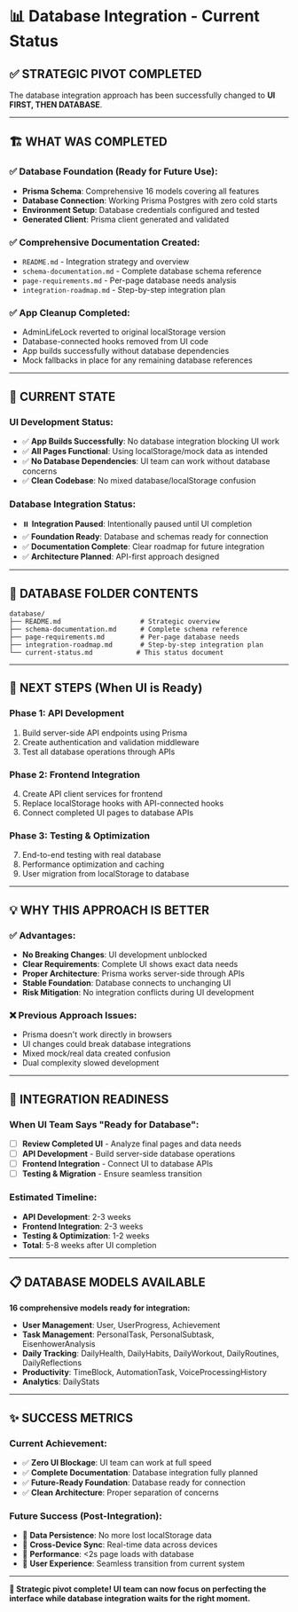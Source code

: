 # 📊 Database Integration - Current Status

## ✅ **STRATEGIC PIVOT COMPLETED**

The database integration approach has been successfully changed to **UI FIRST, THEN DATABASE**.

---

## 🏗️ **WHAT WAS COMPLETED**

### **✅ Database Foundation (Ready for Future Use):**
- **Prisma Schema**: Comprehensive 16 models covering all features
- **Database Connection**: Working Prisma Postgres with zero cold starts  
- **Environment Setup**: Database credentials configured and tested
- **Generated Client**: Prisma client generated and validated

### **✅ Comprehensive Documentation Created:**
- `README.md` - Integration strategy and overview
- `schema-documentation.md` - Complete database schema reference
- `page-requirements.md` - Per-page database needs analysis
- `integration-roadmap.md` - Step-by-step integration plan

### **✅ App Cleanup Completed:**
- AdminLifeLock reverted to original localStorage version
- Database-connected hooks removed from UI code
- App builds successfully without database dependencies
- Mock fallbacks in place for any remaining database references

---

## 🎯 **CURRENT STATE**

### **UI Development Status:**
- ✅ **App Builds Successfully**: No database integration blocking UI work
- ✅ **All Pages Functional**: Using localStorage/mock data as intended
- ✅ **No Database Dependencies**: UI team can work without database concerns
- ✅ **Clean Codebase**: No mixed database/localStorage confusion

### **Database Integration Status:**
- ⏸️ **Integration Paused**: Intentionally paused until UI completion
- ✅ **Foundation Ready**: Database and schemas ready for connection
- ✅ **Documentation Complete**: Clear roadmap for future integration
- ✅ **Architecture Planned**: API-first approach designed

---

## 📁 **DATABASE FOLDER CONTENTS**

```
database/
├── README.md                    # Strategic overview
├── schema-documentation.md      # Complete schema reference  
├── page-requirements.md         # Per-page database needs
├── integration-roadmap.md       # Step-by-step integration plan
└── current-status.md           # This status document
```

---

## 🚀 **NEXT STEPS (When UI is Ready)**

### **Phase 1: API Development**
1. Build server-side API endpoints using Prisma
2. Create authentication and validation middleware
3. Test all database operations through APIs

### **Phase 2: Frontend Integration**  
4. Create API client services for frontend
5. Replace localStorage hooks with API-connected hooks
6. Connect completed UI pages to database APIs

### **Phase 3: Testing & Optimization**
7. End-to-end testing with real database
8. Performance optimization and caching
9. User migration from localStorage to database

---

## 💡 **WHY THIS APPROACH IS BETTER**

### **✅ Advantages:**
- **No Breaking Changes**: UI development unblocked
- **Clear Requirements**: Complete UI shows exact data needs
- **Proper Architecture**: Prisma works server-side through APIs
- **Stable Foundation**: Database connects to unchanging UI
- **Risk Mitigation**: No integration conflicts during UI development

### **❌ Previous Approach Issues:**
- Prisma doesn't work directly in browsers
- UI changes could break database integrations
- Mixed mock/real data created confusion
- Dual complexity slowed development

---

## 🎯 **INTEGRATION READINESS**

### **When UI Team Says "Ready for Database":**
- [ ] **Review Completed UI** - Analyze final pages and data needs
- [ ] **API Development** - Build server-side database operations
- [ ] **Frontend Integration** - Connect UI to database APIs  
- [ ] **Testing & Migration** - Ensure seamless transition

### **Estimated Timeline:**
- **API Development**: 2-3 weeks
- **Frontend Integration**: 2-3 weeks  
- **Testing & Optimization**: 1-2 weeks
- **Total**: 5-8 weeks after UI completion

---

## 📋 **DATABASE MODELS AVAILABLE**

**16 comprehensive models ready for integration:**
- **User Management**: User, UserProgress, Achievement
- **Task Management**: PersonalTask, PersonalSubtask, EisenhowerAnalysis
- **Daily Tracking**: DailyHealth, DailyHabits, DailyWorkout, DailyRoutines, DailyReflections
- **Productivity**: TimeBlock, AutomationTask, VoiceProcessingHistory
- **Analytics**: DailyStats

---

## ✨ **SUCCESS METRICS**

### **Current Achievement:**
- ✅ **Zero UI Blockage**: UI team can work at full speed
- ✅ **Complete Documentation**: Database integration fully planned
- ✅ **Future-Ready Foundation**: Database ready for connection
- ✅ **Clean Architecture**: Proper separation of concerns

### **Future Success (Post-Integration):**
- 🎯 **Data Persistence**: No more lost localStorage data
- 🎯 **Cross-Device Sync**: Real-time data across devices
- 🎯 **Performance**: <2s page loads with database
- 🎯 **User Experience**: Seamless transition from current system

---

**🎉 Strategic pivot complete! UI team can now focus on perfecting the interface while database integration waits for the right moment.**